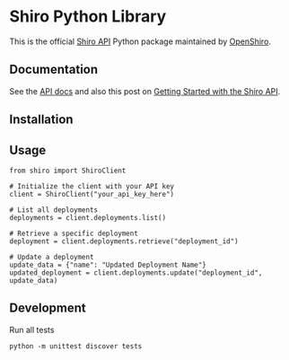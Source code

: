 # Shiro Python Library

This is the official [Shiro API](https://openshiro.com/api/v1/docs) Python package maintained by [OpenShiro](https://openshiro.com).

## Documentation

See the [API docs](https://openshiro.com/api/v1/docs) and also this post on [Getting Started with the Shiro API](https://openshiro.com/docs/getting-started-with-the-shiro-api).

## Installation

## Usage

````
from shiro import ShiroClient

# Initialize the client with your API key
client = ShiroClient("your_api_key_here")

# List all deployments
deployments = client.deployments.list()

# Retrieve a specific deployment
deployment = client.deployments.retrieve("deployment_id")

# Update a deployment
update_data = {"name": "Updated Deployment Name"}
updated_deployment = client.deployments.update("deployment_id", update_data)
````

## Development

Run all tests

`python -m unittest discover tests`
